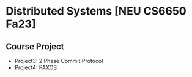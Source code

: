 # Distributed Systems [NEU CS6650 Fa23]
## Course Project
- Project3: 2 Phase Commit Protocol
- Project4: PAXOS